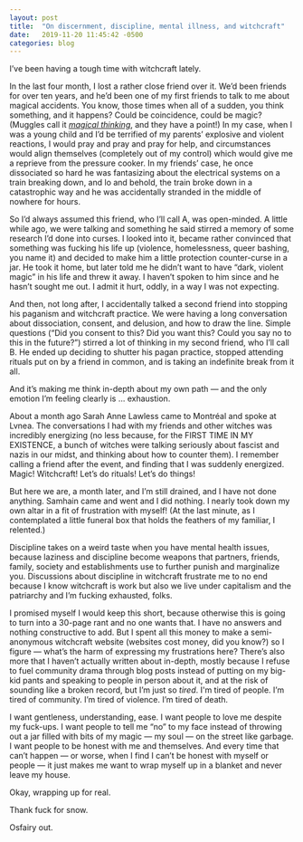 ```yaml
---
layout: post
title:  "On discernment, discipline, mental illness, and witchcraft"
date:   2019-11-20 11:45:42 -0500
categories: blog
---
```


I’ve been having a tough time with witchcraft lately.

In the last four month, I lost a rather close friend over it. We’d been friends for over ten years, and he’d been one of my first friends to talk to me about magical accidents. You know, those times when all of a sudden, you think something, and it happens? Could be coincidence, could be magic? (Muggles call it [_magical thinking_](https://en.wikipedia.org/wiki/Magical_thinking), and they have a point!) In my case, when I was a young child and I’d be terrified of my parents’ explosive and violent reactions, I would pray and pray and pray for help, and circumstances would align themselves (completely out of my control) which would give me a reprieve from the pressure cooker. In my friends’ case, he once dissociated so hard he was fantasizing about the electrical systems on a train breaking down, and lo and behold, the train broke down in a catastrophic way and he was accidentally stranded in the middle of nowhere for hours.

So I’d always assumed this friend, who I’ll call A, was open-minded. A little while ago, we were talking and something he said stirred a memory of some research I’d done into curses. I looked into it, became rather convinced that something was fucking his life up (violence, homelessness, queer bashing, you name it) and decided to make him a little protection counter-curse in a jar. He took it home, but later told me he didn’t want to have “dark, violent magic” in his life and threw it away. I haven’t spoken to him since and he hasn’t sought me out. I admit it hurt, oddly, in a way I was not expecting.

And then, not long after, I accidentally talked a second friend into stopping his paganism and witchcraft practice. We were having a long conversation about dissociation, consent, and delusion, and how to draw the line. Simple questions (“Did you consent to this? Did you want this? Could you say no to this in the future?”) stirred a lot of thinking in my second friend, who I’ll call B. He ended up deciding to shutter his pagan practice, stopped attending rituals put on by a friend in common, and is taking an indefinite break from it all.

And it’s making me think in-depth about my own path — and the only emotion I’m feeling clearly is … exhaustion.

About a month ago Sarah Anne Lawless came to Montréal and spoke at Lvnea. The conversations I had with my friends and other witches was incredibly energizing (no less because, for the FIRST TIME IN MY EXISTENCE, a bunch of witches were talking seriously about fascist and nazis in our midst, and thinking about how to counter them). I remember calling a friend after the event, and finding that I was suddenly energized. Magic! Witchcraft! Let’s do rituals! Let’s do things!

But here we are, a month later, and I’m still drained, and I have not done anything. Samhain came and went and I did nothing. I nearly took down my own altar in a fit of frustration with myself! (At the last minute, as I contemplated a little funeral box that holds the feathers of my familiar, I relented.)

Discipline takes on a weird taste when you have mental health issues, because laziness and discipline become weapons that partners, friends, family, society and establishments use to further punish and marginalize you. Discussions about discipline in witchcraft frustrate me to no end because I know witchcraft is work but also we live under capitalism and the patriarchy and I’m fucking exhausted, folks.

I promised myself I would keep this short, because otherwise this is going to turn into a 30-page rant and no one wants that. I have no answers and nothing constructive to add. But I spent all this money to make a semi-anonymous witchcraft website (websites cost money, did you know?) so I figure — what’s the harm of expressing my frustrations here? There’s also more that I haven’t actually written about in-depth, mostly because I refuse to fuel community drama through blog posts instead of putting on my big-kid pants and speaking to people in person about it, and at the risk of sounding like a broken record, but I’m just so *tired*. I'm tired of people. I’m tired of community. I’m tired of violence. I’m tired of death.

I want gentleness, understanding, ease. I want people to love me despite my fuck-ups. I want people to tell me “no” to my face instead of throwing out a jar filled with bits of my magic — my soul — on the street like garbage. I want people to be honest with me and themselves. And every time that can’t happen — or worse, when I find I can’t be honest with myself or people — it just makes me want to wrap myself up in a blanket and never leave my house.

Okay, wrapping up for real.

Thank fuck for snow.

Osfairy out.